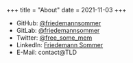 +++
title = "About"
date = 2021-11-03
+++
* GitHub: [@friedemannsommer](https://github.com/friedemannsommer)
* GitLab: [@friedemannsommer](https://gitlab.com/friedemannsommer)
* Twitter: [@free_some_mem](https://twitter.com/free_some_mem)
* LinkedIn: [Friedemann Sommer](https://www.linkedin.com/in/friedemann-sommer-0608b0130)
* E-Mail: contact@TLD
